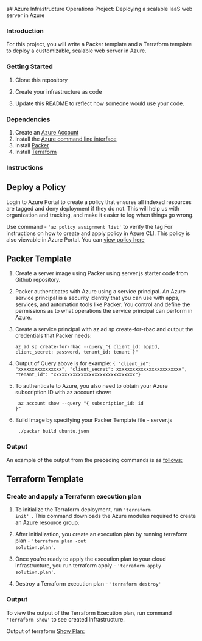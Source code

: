 s# Azure Infrastructure Operations Project: Deploying a scalable IaaS web server in Azure

### Introduction
For this project, you will write a Packer template and a Terraform template to deploy a customizable, scalable web server in Azure.

### Getting Started
1. Clone this repository

2. Create your infrastructure as code

3. Update this README to reflect how someone would use your code.

### Dependencies
1. Create an [Azure Account](https://portal.azure.com) 
2. Install the [Azure command line interface](https://docs.microsoft.com/en-us/cli/azure/install-azure-cli?view=azure-cli-latest)
3. Install [Packer](https://www.packer.io/downloads)
4. Install [Terraform](https://www.terraform.io/downloads.html)

### Instructions
## Deploy a Policy
Login to Azure Portal to create a policy that ensures all indexed resources are tagged and deny deployment if they do not. This will help us with organization and tracking, and make it easier to log when things go wrong.

Use command - <code>'az policy assignment list'</code> to verify the tag For instructions on how to create and apply policy in Azure CLI.  This policy is also viewable in Azure Portal. You can [view policy here](https://github.com/kojof/udacity-azure-devops-web-server-deploy/blob/develop/Azure%20Tagging%20Policy.png)

## Packer Template
1. Create a server image using Packer using server.js starter code from Github repository. 

2. Packer authenticates with Azure using a service principal. An Azure service principal is a security identity that you can use with apps, services, and automation tools like Packer. You control and define the permissions as to what operations the service principal can perform in Azure.

3. Create a service principal with az ad sp create-for-rbac and output the credentials that Packer needs:

    <code>az ad sp create-for-rbac --query "{ client_id: appId, client_secret: password, tenant_id: tenant }"</code>

4. Output of Query above is for example:
    <code>{
        "client_id": "xxxxxxxxxxxxxxxx",
        "client_secret": xxxxxxxxxxxxxxxxxxxxxxxx",
        "tenant_id": "xxxxxxxxxxxxxxxxxxxxxxxxxxxxxx"} 
    </code>

5. To authenticate to Azure, you also need to obtain your Azure subscription ID with az account show:

    <code> az account show --query "{ subscription_id: id }"</code>

6. Build Image by specifying your Packer Template file - server.js

   <code> ./packer build ubuntu.json</code>


### Output
An example of the output from the preceding commands is as [follows:](https://github.com/kojof/udacity-azure-devops-web-server-deploy/blob/develop/Packer%20Template%20Output.png)



## Terraform Template
### Create and apply a Terraform execution plan

1. To initialize the Terraform deployment, run  <code>'terraform init' </code>. This command downloads the Azure modules required to create an Azure resource group.

2. After initialization, you create an execution plan by running terraform plan -  <code>'terraform plan -out solution.plan'</code>.

3. Once you're ready to apply the execution plan to your cloud infrastructure, you run terraform apply -  <code>'terraform apply solution.plan'</code>. 

4. Destroy a Terraform execution plan -  <code>'terraform destroy' </code>

### Output
To view the output of the Terraform Execution plan, run command  <code>'Terraform Show'</code> to see created infrastructure.

Output of terraform [Show Plan:](https://github.com/kojof/udacity-azure-devops-web-server-deploy/blob/develop/Terraform%20Show%20Plan%20Output.png)


